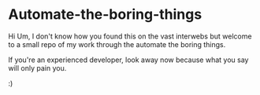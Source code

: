 # Automate-the-boring-things

Hi Um, I don't know how you found this on the vast interwebs but welcome to a small repo of my work through the automate the boring things.

If you're an experienced developer, look away now because what you say will only pain you. 

:) 
